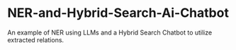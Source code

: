 # NER-and-Hybrid-Search-Ai-Chatbot
An example of NER using LLMs and a Hybrid Search Chatbot to utilize extracted relations.
